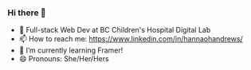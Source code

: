 ### Hi there 👋

- 🌱 Full-stack Web Dev at BC Children's Hospital Digital Lab 
- 📫 How to reach me: https://www.linkedin.com/in/hannaohandrews/
- 🌱 I’m currently learning Framer! 
- 😄 Pronouns: She/Her/Hers

<!--
**hannaohandrews/hannaohandrews** is a ✨ _special_ ✨ repository because its `README.md` (this file) appears on your GitHub profile.

Here are some ideas to get you started:

- 🔭 I’m currently working on ...
- 🌱 I’m currently learning ...
- 👯 I’m looking to collaborate on ...
- 🤔 I’m looking for help with ...
- 💬 Ask me about ...
- 📫 How to reach me: ...
- 😄 Pronouns: ...
- ⚡ Fun fact: ...
-->
